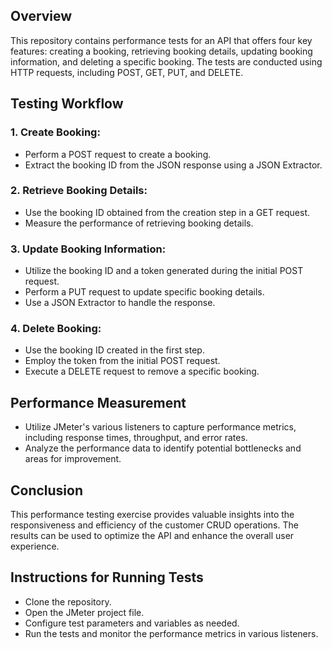 ## Overview
This repository contains performance tests for an API that offers four key features: creating a booking, retrieving booking details, updating booking information, and deleting a specific booking. The tests are conducted using HTTP requests, including POST, GET, PUT, and DELETE.

## Testing Workflow
### 1. Create Booking:
- Perform a POST request to create a booking.
- Extract the booking ID from the JSON response using a JSON Extractor.
### 2. Retrieve Booking Details:
- Use the booking ID obtained from the creation step in a GET request.
- Measure the performance of retrieving booking details.
### 3. Update Booking Information:
- Utilize the booking ID and a token generated during the initial POST request.
- Perform a PUT request to update specific booking details.
- Use a JSON Extractor to handle the response.
### 4. Delete Booking:
- Use the booking ID created in the first step.
- Employ the token from the initial POST request.
- Execute a DELETE request to remove a specific booking.
## Performance Measurement
- Utilize JMeter's various listeners to capture performance metrics, including response times, throughput, and error rates.
- Analyze the performance data to identify potential bottlenecks and areas for improvement.

## Conclusion
This performance testing exercise provides valuable insights into the responsiveness and efficiency of the customer CRUD operations. The results can be used to optimize the API and enhance the overall user experience.

## Instructions for Running Tests
- Clone the repository.
- Open the JMeter project file.
- Configure test parameters and variables as needed.
- Run the tests and monitor the performance metrics in various listeners.



